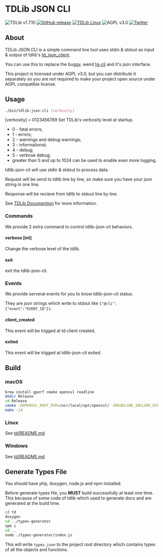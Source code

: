 # TDLib JSON CLI

![TDLib v1.7.10](https://img.shields.io/badge/TDLib-v1.7.10-green.svg)
[![GitHub release](https://img.shields.io/github/release/oott123/tdlib-json-cli.svg)](https://github.com/oott123/tdlib-json-cli/releases)
[![TDLib Linux](https://github.com/oott123/tdlib-json-cli/actions/workflows/build.yml/badge.svg)](https://github.com/oott123/tdlib-json-cli/actions/workflows/build.yml)
![AGPL v3.0](https://img.shields.io/github/license/oott123/tdlib-json-cli.svg)
[![Twitter](https://img.shields.io/badge/Tweet!-Thanks!-green.svg?style=social)](https://twitter.com/intent/tweet?text=Wow:&url=https%3A%2F%2Fgithub.com%2Foott123%2Ftdlib-json-cli%2F)

## About

TDLib JSON CLI is a simple command line tool uses stdin & stdout as input & output of tdlib's [td_json_client][td-json].

You can use this to replace the buggy, weird [tg-cli](https://github.com/vysheng/tg) and it's json interface.

This project is licensed under AGPL v3.0, but you can distribute it separately so you are not required to make your project open source under AGPL compatible license.

## Usage

```bash
./bin/tdlib-json-cli [verbosity]
```
[verbosity] = 0123456789
Set TDLib's verbosity level at startup.
- 0 - fatal errors;
- 1 - errors; 
- 2 - warnings and debug warnings;
- 3 - informational;
- 4 - debug;
- 5 - verbose debug;
- greater than 5 and up to 1024 can be used to enable even more logging.

tdlib-json-cli will use stdin & stdout to process data.

Request will be send to tdlib line by line, so make sure you have your json string in one line.

Response will be recieve from tdlib to stdout line by line.

See [TDLib Documention][td-json] for more information.

### Commands

We provide 2 extra command to control tdlib-json-cli behaviors.

#### verbose [int]

Change the verbose level of the tdlib.

#### exit

exit the tdlib-json-cli.

### Events

We provide serveral events for you to know tdlib-json-cli status.

They are json strings which write to stdout like `{"@cli":{"event":"EVENT_ID"}}`.

#### client_created

This event will be trigged at td client created.

#### exited

This event will be trigged at tdlib-json-cli exited.

## Build

### macOS

```bash
brew install gperf cmake openssl readline
mkdir Release
cd Release
cmake -DOPENSSL_ROOT_DIR=/usr/local/opt/openssl/ -DREADLINE_INCLUDE_DIR=/usr/local/opt/readline/include -DREADLINE_LIBRARY=/usr/local/opt/readline/lib/libreadline.dylib -DCMAKE_BUILD_TYPE=Release ..
make -j4
```

### Linux

See [td/README.md](https://github.com/tdlib/td/blob/master/README.md)

### Windows

See [td/README.md](https://github.com/tdlib/td/blob/master/README.md)

## Generate Types File

You should have php, doxygen, node.js and npm installed.

Before generate types file, you **MUST** build successfully at least one time.
This because of some code of tdlib which used to generate docs and are generated at the build time.

```bash
cd td
doxygen
cd ../types-generator
npm i
cd ..
node ./types-generator/index.js
```

This will write `types.json` to the project root directory which contains types of all the objects and functions.

[td-json]: https://core.telegram.org/tdlib/docs/td__json__client_8h.html
